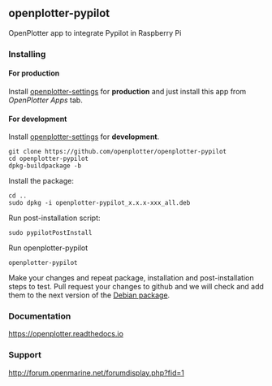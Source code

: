 ## openplotter-pypilot

OpenPlotter app to integrate Pypilot in Raspberry Pi

### Installing

#### For production

Install [openplotter-settings](https://github.com/openplotter/openplotter-settings) for **production** and just install this app from *OpenPlotter Apps* tab.

#### For development

Install [openplotter-settings](https://github.com/openplotter/openplotter-settings) for **development**.

```
git clone https://github.com/openplotter/openplotter-pypilot
cd openplotter-pypilot
dpkg-buildpackage -b
```

Install the package:

```
cd ..
sudo dpkg -i openplotter-pypilot_x.x.x-xxx_all.deb
```

Run post-installation script:

`sudo pypilotPostInstall`

Run openplotter-pypilot

```
openplotter-pypilot
```

Make your changes and repeat package, installation and post-installation steps to test. Pull request your changes to github and we will check and add them to the next version of the [Debian package](https://launchpad.net/~openplotter/+archive/ubuntu/openplotter).

### Documentation

https://openplotter.readthedocs.io

### Support

http://forum.openmarine.net/forumdisplay.php?fid=1
